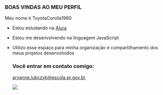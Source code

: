 ### BOAS VINDAS AO MEU PERFIL

Meu nome é ToyotaCorolla1980

- Estou estudando na [Alura](https://www.alura.com.br)
- Estou me desenvolvendo na linguagem JavaScript
- Utilizo esse espaço para minha organização e compartilhamento dos meus projetos desenvolvidos

  ### Você entrar em contato comigo:

  aryanne.lubczyk@escola.pr.gov.br

  ![](https://media.tenor.com/-NcCLwVdQ2UAAAAd/hourse.gif)

